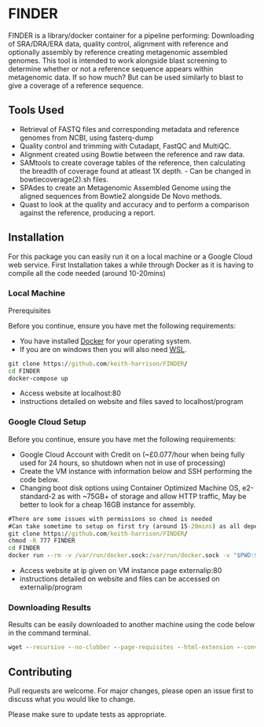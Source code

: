 # FINDER
FINDER is a library/docker container for a pipeline performing: Downloading of SRA/DRA/ERA data, quality control, alignment with reference and optionally assembly by reference creating metagenomic assembled genomes.
This tool is intended to work alongside blast screening to determine whether or not a reference sequence appears within metagenomic data. If so how much? But can be used similarly to blast to give a coverage of a reference sequence.
## Tools Used
* Retrieval of FASTQ files and corresponding metadata and reference genomes from NCBI, using fasterq-dump
* Quality control and trimming with Cutadapt, FastQC and MultiQC.
* Alignment created using Bowtie between the reference and raw data.
* SAMtools to create coverage tables of the reference, then calculating the breadth of coverage found at atleast 1X depth. - Can be changed in bowtiecoverage(2).sh files.
* SPAdes to create an Metagenomic Assembled Genome using the aligned sequences from Bowtie2 alongside
    De Novo methods.
* Quast to look at the quality and accuracy and to perform a comparison against the reference, producing a report.
## Installation
For this package you can easily run it on a local machine or a Google Cloud web service. First Installation takes a while through Docker as it is having to compile all the code needed (around 10-20mins)

### Local Machine

Prerequisites

Before you continue, ensure you have met the following requirements:
* You have installed [Docker](https://docs.docker.com/get-docker/) for your operating system.
* If you are on windows then you will also need [WSL](https://docs.microsoft.com/en-us/windows/wsl/install-win10).
```bat
git clone https://github.com/keith-harrison/FINDER/
cd FINDER
docker-compose up 
```
* Access website at localhost:80
* instructions detailed on website and files saved to localhost/program

### Google Cloud Setup

Before you continue, ensure you have met the following requirements:
* Google Cloud Account with Credit on (~£0.077/hour when being fully used for 24 hours, so shutdown when not in use of processing)
* Create the VM instance with information below and SSH performing the code below.
* Changing boot disk options using Container Optimized Machine OS, e2-standard-2 as with ~75GB+ of storage and allow HTTP traffic, May be better to look for a cheap 16GB instance for assembly.

```bat
#There are some issues with permissions so chmod is needed
#Can take sometime to setup on first try (around 15-20mins) as all dependencies are downloaded and compiled.
git clone https://github.com/keith-harrison/FINDER/
chmod -R 777 FINDER 
cd FINDER
docker run --rm -v /var/run/docker.sock:/var/run/docker.sock -v "$PWD:$PWD" -w="$PWD" docker/compose:1.24.0 up
```
* Access website at ip given on VM instance page externalip:80 
* instructions detailed on website and files can be accessed on externalip/program

### Downloading Results
Results can be easily downloaded to another machine using the code below in the command terminal.
```bat
wget --recursive --no-clobber --page-requisites --html-extension --convert-links ipaddress/program
```

## Contributing
Pull requests are welcome. For major changes, please open an issue first to discuss what you would like to change.

Please make sure to update tests as appropriate.
